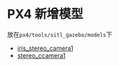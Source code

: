 # PX4 新增模型

放在`px4/tools/sitl_gazebo/models`下

* [iris_stereo_camera1](iris_stereo_camera1)
* [stereo_ccamera1](stereo_camera1)